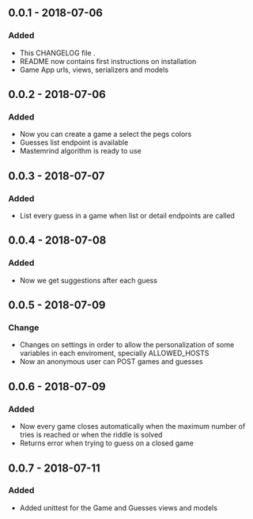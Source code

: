 ## 0.0.1 - 2018-07-06
### Added
- This CHANGELOG file .
- README now contains first instructions on installation
- Game App urls, views, serializers and models

## 0.0.2 - 2018-07-06
### Added
- Now you can create a game a select the pegs colors
- Guesses list endpoint is available
- Mastemrind algorithm is ready to use

## 0.0.3 - 2018-07-07
### Added
- List every guess in a game when list or detail endpoints are called

## 0.0.4 - 2018-07-08
### Added
- Now we get suggestions after each guess

## 0.0.5 - 2018-07-09
### Change
- Changes on settings in order to allow the personalization of some variables in each enviroment, 
specially ALLOWED_HOSTS
- Now an anonymous user can POST games and guesses

## 0.0.6 - 2018-07-09
### Added
- Now every game closes automatically when the maximum number of tries is reached or when the riddle is solved
- Returns error when trying to guess on a closed game

## 0.0.7 - 2018-07-11
### Added
- Added unittest for the Game and Guesses views and models
